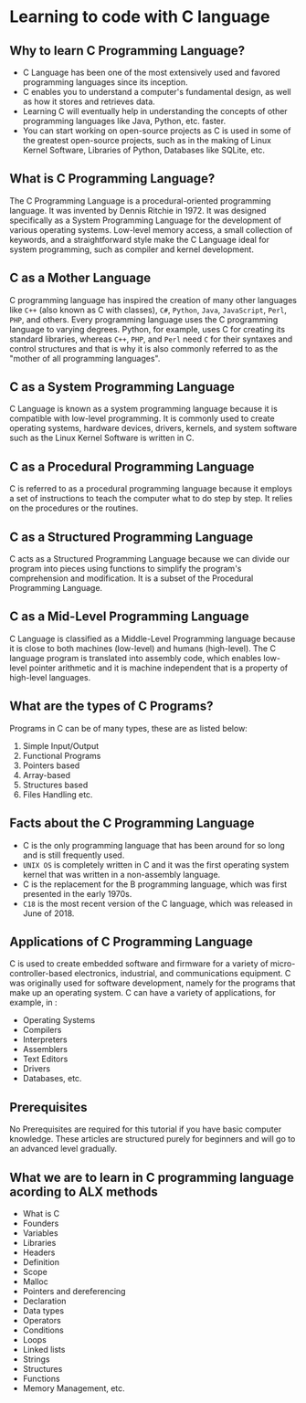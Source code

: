#     Learning to code with C language

##    Why to learn C Programming Language?

   - C Language has been one of the most extensively used and favored programming languages since its inception.
   - C enables you to understand a computer's fundamental design, as well as how it stores and retrieves data.
   - Learning C will eventually help in understanding the concepts of other programming languages like Java, Python, etc. faster.
   - You can start working on open-source projects as C is used in some of the greatest open-source projects, such as in the making of Linux Kernel Software, Libraries of Python, Databases like SQLite, etc.

##    What is C Programming Language?

The C Programming Language is a procedural-oriented programming language. It was invented by Dennis Ritchie in 1972. It was designed specifically as a System Programming Language for the development of various operating systems. Low-level memory access, a small collection of keywords, and a straightforward style make the C Language ideal for system programming, such as compiler and kernel development.

##    C as a Mother Language

C programming language has inspired the creation of many other languages like `C++` (also known as C with classes), `C#`, `Python`, `Java`, `JavaScript`, `Perl`, `PHP`, and others. Every programming language uses the C programming language to varying degrees. Python, for example, uses C for creating its standard libraries, whereas `C++`, `PHP`, and `Perl` need `C` for their syntaxes and control structures and that is why it is also commonly referred to as the "mother of all programming languages".

##    C as a System Programming Language

C Language is known as a system programming language because it is compatible with low-level programming. It is commonly used to create operating systems, hardware devices, drivers, kernels, and system software such as the Linux Kernel Software is written in C.

##    C as a Procedural Programming Language

C is referred to as a procedural programming language because it employs a set of instructions to teach the computer what to do step by step. It relies on the procedures or the routines.

##    C as a Structured Programming Language

C acts as a Structured Programming Language because we can divide our program into pieces using functions to simplify the program's comprehension and modification. It is a subset of the Procedural Programming Language.

##    C as a Mid-Level Programming Language

C Language is classified as a Middle-Level Programming language because it is close to both machines (low-level) and humans (high-level). The C language program is translated into assembly code, which enables low-level pointer arithmetic and it is machine independent that is a property of high-level languages.

##    What are the types of C Programs?

Programs in C can be of many types, these are as listed below:

   1. Simple Input/Output
   2. Functional Programs
   3. Pointers based
   4. Array-based
   5. Structures based
   6. Files Handling etc.

##    Facts about the C Programming Language

   - C is the only programming language that has been around for so long and is still frequently used.
   - `UNIX OS` is completely written in C and it was the first operating system kernel that was written in a non-assembly language.
   - C is the replacement for the B programming language, which was first presented in the early 1970s.
   - `C18` is the most recent version of the C language, which was released in June of 2018.
   
##    Applications of C Programming Language

C is used to create embedded software and firmware for a variety of micro-controller-based electronics, industrial, and communications equipment. C was originally used for software development, namely for the programs that make up an operating system. C can have a variety of applications, for example, in :

   - Operating Systems
   - Compilers
   - Interpreters
   - Assemblers
   - Text Editors
   - Drivers
   - Databases, etc.
   
##    Prerequisites

No Prerequisites are required for this tutorial if you have basic computer knowledge. These articles are structured purely for beginners and will go to an advanced level gradually.

##    What we are to learn in C programming language acording to ALX methods

   - What is C
   - Founders
   - Variables
   - Libraries
   - Headers
   - Definition
   - Scope
   - Malloc
   - Pointers and dereferencing
   - Declaration
   - Data types
   - Operators
   - Conditions
   - Loops
   - Linked lists
   - Strings
   - Structures
   - Functions
   - Memory Management, etc.
